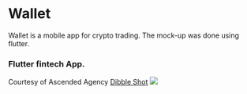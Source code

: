 # Wallet
Wallet is a mobile app for crypto trading. The mock-up was done using flutter.


### Flutter fintech App.
Courtesy of Ascended Agency
[Dibble Shot](https://dribbble.com/shots/19839528-Wallet-application) 
<img src="https://cdn.dribbble.com/userupload/3958927/file/original-b541fcdd2bf49e799ad9ee2f2614d249.png?compress=1&resize=1600x1200"/>
